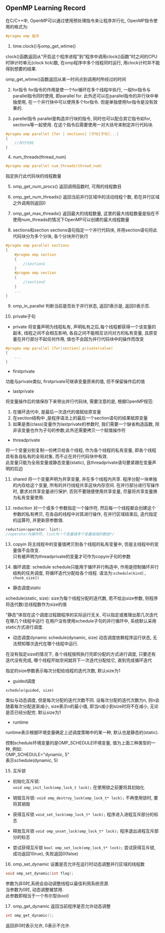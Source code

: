 ## OpenMP Learning Record
在C/C++中, OpenMP可以通过使用预处理指令来让程序并行化, OpenMP指令使用的格式为:
```c
#pragma omp 指令
```

1. time.clock()与omp_get_wtime()

clock()函数返回从“开启这个程序进程”到“程序中调用clock()函数”时之间的CPU时钟计时单元(clock
tick)数, 在omp程序中多个线程同时运行, 用clock计时并不能得到想要的结果.

omp_get_wtime()函数返回从某一时间点到调用时所经过的时间

2. for指令
for指令的作用是使一个for循环在多个线程中执行, 一般for指令与parallel指令同时使用, 即parallel for. 此外还可以在parallel指令的并行块中单独使用, 在一个并行快中可以使用多个for指令. 但是单独使用for指令是没有效果的.

3. parellel指令
parallel是构造并行块的指令, 同时也可以配合其它指令如for, sections等一起使用. 在这个指令后需要使用一对大括号来制定并行代码块.
```c
#pragma omp parallel [for | sections] [子句[子句]...]
{
    //并行代码
}
```
4. num_threads(thread_num)
```c
#pragma omp parallel num_threads(thread_num)
```
指定执行此代码块的线程数量

5. omp_get_num_procs()
返回调用函数时, 可用的线程数目

6. omp_get_num_threads()
返回当前并行区域中的活动线程个数, 若在并行区域之外调用则返回0

7. omp_get_max_threads()
返回最大的线程数量, 这里的最大线程数量是指在不使用num_threads的情况下OpenMP可以创建的最大线程数量

8. sections和section
sections语句指定一个并行代码块, 并用section语句将此代码块分为多个分块, 各个分块并行执行
```c
#pragma omp parallel sections
{
    #pragma omp section
    {
        //section1
    }
    #pragma omp section
    {
        //section2
    }
    ...
}
```

9. omp_in_parallel
判断当前是否处于并行状态, 返回1表示是, 返回0表示否. 

10. private子句

* private
将变量声明为线程私有, 声明私有之后,每个线程都获得一个该变量的副本, 线程之间不会相互影响, 各自之间不能相互访问对方的私有变量, 且原变量在并行部分不起任何作用, 值也不会因为并行代码块中的操作而改变

```c
#pragma omp parallel [for|section] private(value)
{
    ...
}
```
* firstprivate

功能与private类似, firstprivate可继承变量原来的值, 但不保留操作后的值

* lastprivate

将变量操作后的值保存下来带出并行代码块, 需要注意的是, 根据OpenMP规范:  
1. 在循环迭代中, 是最后一次迭代的值赋给原变量
2. 在section结构中 ,是程序语法上的最后一个section语句的结果赋原变量
3. 如果是类(class)变量作为lastprivate的参数时, 我们需要一个缺省构造函数, 除非该变量也作为子句的参数;此外还需要拷贝一个赋值操作符

* threadprivate

将一个变量分别复制一份拷贝给各个线程, 作为各个线程的私有变量, 即各个线程具有各自私有的全局对象, 而不止在并行代码块中有效.  
此变量只能为全局变量或静态变量(static), 且threadprivate语句要紧跟在变量声明的后边

11. shared
将一个变量声明为共享变量, 并在多个线程内共享. 程序分配一块单独的内存给这个变量, 所有的并行线程共享这块内存空间. 在并行部分进行写操作时, 要求对共享变量进行保护, 否则不要随便使用共享变量, 尽量将共享变量换为私有变量使用.

12. reduction
对一个或多个参数指定一个操作符, 然后每一个线程都会创建这个参数的私有拷贝, 在各自的线程中对其进行操作, 在并行区域结束后, 迭代指定的运算符, 并更新原参数值.
```c
reduction(operator: list);
//operator为操作符, list为一个变量或多个变量组成的数组*/
```

13. copyin
将主线程中的变量值拷贝到各个线程的私有变量中, 但是主线程中的变量值不会改变.  
只有被声明为threadprivate的变量才可作为copyin子句的参数

14. 循环调度: schedule
schedule只能用于循环并行构造中, 作用是控制循环并行结构的任务调度, 将循环迭代分配给各个线程. 
语法为:``schedule(kind[, chunk_size])``
* 静态调度static

schedule(static, size): size为每个线程分配的迭代数, 若不给出size参数, 则程序将迭代数/总线程数作为size的值

"静态"体现在这个调度过程跟程序的实际运行无关, 可以指定或推理出那几次迭代在哪几个线程中运行
在用户没有使用schedule子句的并行循环中, 系统默认采用static方式进行调度. 

* 动态调度dynamic
schedule(dynamic, size)
动态调度依赖程序运行状态, 无法预知哪次迭代在哪个线程中运行. 

在没有指定size的情况下, 各个线程按照执行完即分配的方式进行调度, 只要还有迭代没有完成, 哪个线程开始空闲就将下一次迭代分配给它, 直到完成循环迭代

指定的size参数表示每次分配给线程的迭代次数, 默认size为1

* guided调度
```
schedule(guided, size)
```
类似与动态调度, 但是每次分配的迭代次数不同. 设每次分配的迭代次数为n, 则n会随着每次分配逐渐减小, size表示n的最小值, 即当n减小到size时将不在减小, 无论是否已经分配完. 默认size为1

* runtime

runtime表示根据环境变量确定上述调度策略中的某一种, 默认也是静态的(static). 

控制schedule环境变量的是OMP_SCHEDULE环境变量, 值为上面三种类型的一种, 例如:  
OMP_SCHEDULE="dynamic, 5"  
表示schedule(dynamic, 5)

15. 互斥锁
* 初始化互斥锁:  
``void omp_init_lock(omp_lock_t lock);``
在使用锁之前要将其初始化

* 销毁互斥锁:
``void omp_destroy_lock(omp_lock_t* lock);``
不再使用锁时, 要将其销毁

* 获得互斥锁
``void_set_lock(omp_lock_t* lock);``
程序进入进程互斥部分的标志

* 释放互斥锁
``void omp_unset_lock(omp_lock_t* lock);``
程序退出进程互斥部分的标志

* 尝试获得互斥锁
``bool omp_set_lock(omp_lock_t* lock);``
尝试获得互斥锁, 成功返回1(true), 失败返回0(false)

16. omp_set_dynamic
设置是否允许在运行时动态调整并行区域的线程数
```c
void omp_set_dynamic(int flag);
```
参数为非0时,系统会自动调整线程以最佳利用系统资源.  
当参数为0时, 动态调整被禁用.    
此参数即相当于一个布尔型(bool)

17. omp_get_dynamic
返回当前程序是否允许动态调整
```c
int omp_get_dynamic();
```
返回非0时表示允许, 0表示不允许.

